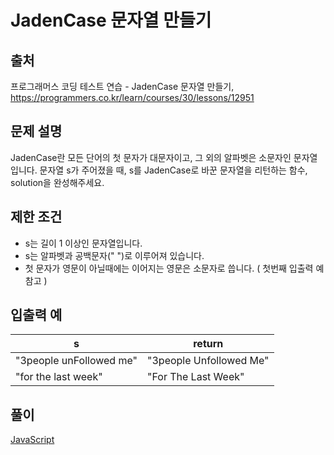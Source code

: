 # JadenCase 문자열 만들기

## 출처

프로그래머스 코딩 테스트 연습 - JadenCase 문자열 만들기, https://programmers.co.kr/learn/courses/30/lessons/12951

## 문제 설명

JadenCase란 모든 단어의 첫 문자가 대문자이고, 그 외의 알파벳은 소문자인 문자열입니다. 문자열 s가 주어졌을 때, s를 JadenCase로 바꾼 문자열을 리턴하는 함수, solution을 완성해주세요.

## 제한 조건

*   s는 길이 1 이상인 문자열입니다.
*   s는 알파벳과 공백문자(" ")로 이루어져 있습니다.
*   첫 문자가 영문이 아닐때에는 이어지는 영문은 소문자로 씁니다. ( 첫번째 입출력 예 참고 )

## 입출력 예

| s | return |
| --- | --- |
| "3people unFollowed me" | "3people Unfollowed Me" |
| "for the last week" | "For The Last Week" |

## 풀이

[JavaScript](./JadenCase.js)
